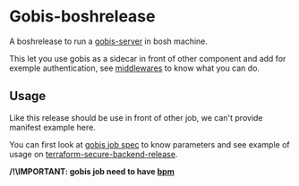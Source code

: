 # Gobis-boshrelease

A boshrelease to run a [gobis-server](https://github.com/orange-cloudfoundry/gobis-server) in bosh machine.

This let you use gobis as a sidecar in front of other component and add for exemple authentication, 
see [middlewares](https://github.com/orange-cloudfoundry/gobis-server) to know what you can do. 

## Usage

Like this release should be use in front of other job, we can't provide manifest example here.

You can first look at [gobis job spec](/jobs/gobis/spec) to know parameters and see example of usage on 
[terraform-secure-backend-release](https://github.com/orange-cloudfoundry/terraform-secure-backend-release/blob/master/manifests/operators/access-limited-deployment.yml).

**/!\IMPORTANT: gobis job need to have [bpm](https://github.com/cloudfoundry-incubator/bpm-release)** 